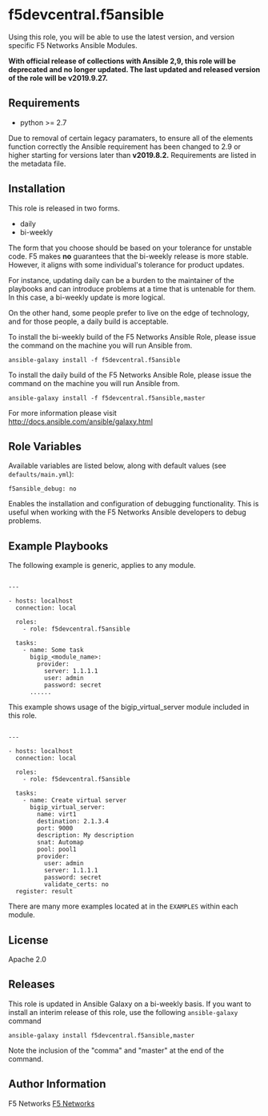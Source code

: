 # f5devcentral.f5ansible

Using this role, you will be able to use the latest version, and version specific F5 Networks
Ansible Modules.

**With official release of collections with Ansible 2,9, this role will be deprecated and no longer updated.
The last updated and released version of the role will be v2019.9.27.**


## Requirements

 - python >= 2.7

Due to removal of certain legacy paramaters, to ensure all of the elements function correctly the Ansible 
requirement has been changed to 2.9 or higher starting for versions later than **v2019.8.2.** 
Requirements are listed in the metadata file.

## Installation

This role is released in two forms.

* daily
* bi-weekly

The form that you choose should be based on your tolerance for unstable code. F5 makes
**no** guarantees that the bi-weekly release is more stable. However, it aligns with
some individual's tolerance for product updates.
 
For instance, updating daily can be a burden to the maintainer of the playbooks and
can introduce problems at a time that is untenable for them. In this case, a bi-weekly
update is more logical.

On the other hand, some people prefer to live on the edge of technology, and for those
people, a daily build is acceptable. 

To install the bi-weekly build of the F5 Networks Ansible Role, please issue the command
on the machine you will run Ansible from.

```
ansible-galaxy install -f f5devcentral.f5ansible
```

To install the daily build of the F5 Networks Ansible Role, please issue the command
on the machine you will run Ansible from.

```
ansible-galaxy install -f f5devcentral.f5ansible,master
```

For more information please visit http://docs.ansible.com/ansible/galaxy.html

## Role Variables

Available variables are listed below, along with default values (see `defaults/main.yml`):

    f5ansible_debug: no

Enables the installation and configuration of debugging functionality. This is useful when
working with the F5 Networks Ansible developers to debug problems.

## Example Playbooks

The following example is generic, applies to any module.

```

---

- hosts: localhost
  connection: local

  roles:
    - role: f5devcentral.f5ansible

  tasks:
    - name: Some task
      bigip_<module_name>:
        provider:
          server: 1.1.1.1
          user: admin
          password: secret
      ......
```

This example shows usage of the bigip_virtual_server module included in this role.

```

---

- hosts: localhost
  connection: local

  roles:
    - role: f5devcentral.f5ansible

  tasks:
    - name: Create virtual server
      bigip_virtual_server:
        name: virt1
        destination: 2.1.3.4
        port: 9000
        description: My description
        snat: Automap
        pool: pool1
        provider:
          user: admin
          server: 1.1.1.1
          password: secret
          validate_certs: no
  register: result
```

There are many more examples located at in the ``EXAMPLES`` within each module.

## License

Apache 2.0

## Releases

This role is updated in Ansible Galaxy on a bi-weekly basis. If you want to install
an interim release of this role, use the following ``ansible-galaxy`` command

    ansible-galaxy install f5devcentral.f5ansible,master

Note the inclusion of the "comma" and "master" at the end of the command. 

## Author Information

F5 Networks
[F5 Networks](http://www.f5.com)
